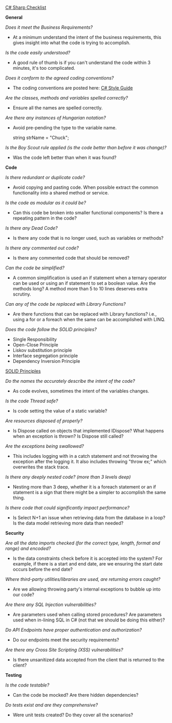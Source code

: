 [C# Sharp Checklist](https://github.com/chuckconway/c-sharp-code-review-checklist)

**General**

*Does it meet the Business Requirements?*

- At a minimum understand the intent of the business requirements, this gives insight into what the code is trying to accomplish.

*Is the code easily understood?*

- A good rule of thumb is if you can't understand the code within 3 minutes, it's too complicated.

*Does it conform to the agreed coding conventions?*

- The coding conventions are posted here: [C# Style Guide](https://github.com/chuckconway/c-sharp-style-guide/blob/master/README.markdown)

*Are the classes, methods and variables spelled correctly?*

- Ensure all the names are spelled correctly.

*Are there any instances of Hungarian notation?*

- Avoid pre-pending the type to the variable name.

    string strName = "Chuck";

*Is the Boy Scout rule applied (is the code better than before it was change)?*

- Was the code left better than when it was found?

**Code**

*Is there redundant or duplicate code?*

- Avoid copying and pasting code. When possible extract the common functionality into a shared method or service.

*Is the code as modular as it could be?*

- Can this code be broken into smaller functional components? Is there a repeating pattern in the code?

*Is there any Dead Code?*

- Is there any code that is no longer used, such as variables or methods?

*Is there any commented out code?*

- Is there any commented code that should be removed?

*Can the code be simplified?*

- A common simplification is used an if statement when a ternary operator can be used or using an if statement to set a boolean value. Are the methods long? A method more than 5 to 10 lines deserves extra scrutiny.

*Can any of the code be replaced with Library Functions?*

- Are there functions that can be replaced with Library functions? i.e., using a for or a foreach when the same can be accomplished with LINQ.

*Does the code follow the SOLID principles?*

- Single Responsibility
- Open-Close Principle
- Liskov substitution principle
- Interface segregation principle
- Dependency Inversion Principle

[SOLID Principles](https://en.wikipedia.org/wiki/SOLID_(object-oriented_design))

*Do the names the accurately describe the intent of the code?*

- As code evolves, sometimes the intent of the variables changes.

*Is the code Thread safe?*

- Is code setting the value of a static variable?

*Are resources disposed of properly?*

- Is Dispose called on objects that implemented IDispose? What happens when an exception is thrown? Is Dispose still called?

*Are the exceptions being swallowed?*

- This includes logging with in a catch statement and not throwing  the exception after the logging it. It also includes throwing "throw ex;" which overwrites the stack trace.

*Is there any deeply nested code? (more than 3 levels deep)*

- Nesting more than 3 deep, whether it is a foreach statement or an if statement is a sign that there might be a simpler to accomplish the same thing.

*Is there code that could significantly impact performance?*

- Is Select N+1 an issue when retrieving data from the database in a loop? Is the data model retrieving more data than needed?

**Security**

*Are all the data imports checked (for the correct type, length, format and range) and encoded?*

- Is the data constraints check before it is accepted into the system? For example, if there is a start and end date, are we ensuring the start date occurs before the end date?

*Where third-party utilities/libraries are used, are returning errors caught?*

- Are we allowing throwing party's internal exceptions to bubble up into our code?

*Are there any SQL Injection vulnerabilities?*

- Are parameters used when calling stored procedures? Are parameters used when in-lining SQL in C# (not that we should be doing this either)?

*Do API Endpoints have proper authentication and authorization?*

- Do our endpoints meet the security requirements?

*Are there any Cross Site Scripting (XSS) vulnerabilities?*

- Is there unsanitized data accepted from the client that is returned to the client?

**Testing**

*Is the code testable?*

- Can the code be mocked? Are there hidden dependencies?

*Do tests exist and are they comprehensive?*

- Were unit tests created? Do they cover all the scenarios?
